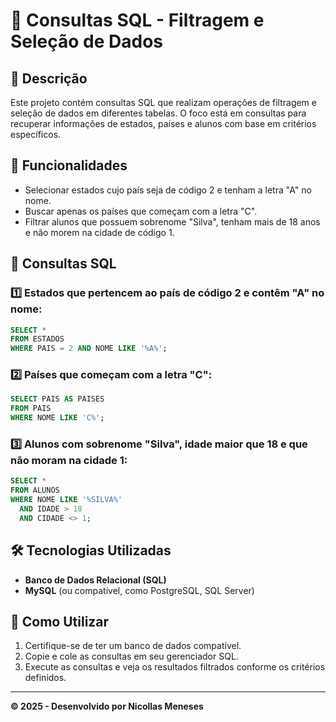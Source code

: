 # 📌 Consultas SQL - Filtragem e Seleção de Dados

## 📖 Descrição
Este projeto contém consultas SQL que realizam operações de filtragem e seleção de dados em diferentes tabelas. O foco está em consultas para recuperar informações de estados, países e alunos com base em critérios específicos.

## 📌 Funcionalidades
- Selecionar estados cujo país seja de código 2 e tenham a letra "A" no nome.
- Buscar apenas os países que começam com a letra "C".
- Filtrar alunos que possuem sobrenome "Silva", tenham mais de 18 anos e não morem na cidade de código 1.

## 🚀 Consultas SQL
### 1️⃣ Estados que pertencem ao país de código 2 e contêm "A" no nome:
```sql
SELECT *
FROM ESTADOS
WHERE PAIS = 2 AND NOME LIKE '%A%';
```

### 2️⃣ Países que começam com a letra "C":
```sql
SELECT PAIS AS PAISES
FROM PAIS
WHERE NOME LIKE 'C%';
```

### 3️⃣ Alunos com sobrenome "Silva", idade maior que 18 e que não moram na cidade 1:
```sql
SELECT *
FROM ALUNOS
WHERE NOME LIKE '%SILVA%'
  AND IDADE > 18
  AND CIDADE <> 1;
```

## 🛠 Tecnologias Utilizadas
- **Banco de Dados Relacional (SQL)**
- **MySQL** (ou compatível, como PostgreSQL, SQL Server)

## 📝 Como Utilizar
1. Certifique-se de ter um banco de dados compatível.
2. Copie e cole as consultas em seu gerenciador SQL.
3. Execute as consultas e veja os resultados filtrados conforme os critérios definidos.

---
**© 2025 - Desenvolvido por Nicollas Meneses**

